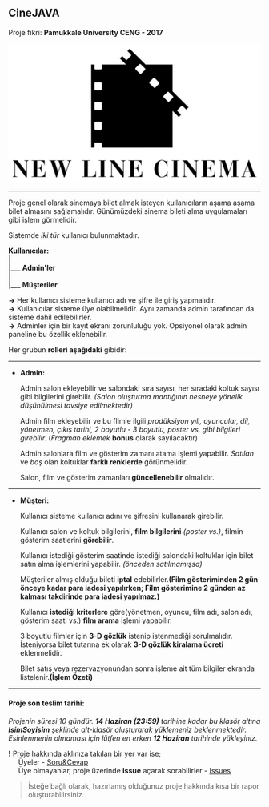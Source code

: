 ## CineJAVA

Proje fikri: **Pamukkale University CENG - 2017**

<p align="center"> 
  <img src="img/logo.jpg">
</p>

---

Proje genel olarak sinemaya bilet almak isteyen kullanıcıların aşama aşama bilet almasını sağlamalıdır. Günümüzdeki sinema bileti alma uygulamaları gibi işlem görmelidir.

Sistemde *iki tür* kullanıcı bulunmaktadır.

**Kullanıcılar:**  
  |  
  |___ **Admin'ler**  
  |  
  |___ **Müşteriler**  

**->** Her kullanıcı sisteme kullanıcı adı ve şifre ile giriş yapmalıdır.  
**->** Kullanıcılar sisteme üye olabilmelidir. Aynı zamanda admin tarafından da sisteme dahil edilebilirler.  
**->** Adminler için bir kayıt ekranı zorunluluğu yok. Opsiyonel olarak admin paneline bu özellik eklenebilir.  

Her grubun **rolleri aşağıdaki** gibidir:

---

* **Admin:**

	Admin salon ekleyebilir ve salondaki sıra sayısı, her sıradaki koltuk sayısı gibi bilgilerini girebilir.
	*(Salon oluşturma mantığının nesneye yönelik düşünülmesi tavsiye edilmektedir)*

	Admin film ekleyebilir ve bu flimle ilgili *prodüksiyon yılı, oyuncular, dil, yönetmen, çıkış tarihi, 2 boyutlu - 3 boyutlu, poster vs. gibi bilgileri girebilir.* (*Fragman eklemek* **bonus** olarak sayılacaktır)

	Admin salonlara film ve gösterim zamanı atama işlemi yapabilir.
	*Satılan* ve *boş* olan koltuklar **farklı renklerde** görünmelidir.

	Salon, film ve gösterim zamanları **güncellenebilir** olmalıdır.

---

* **Müşteri:**

	Kullanıcı sisteme kullanıcı adını ve şifresini kullanarak girebilir.

	Kullanıcı salon ve koltuk bilgilerini, **film bilgilerini** *(poster vs.)*, filmin gösterim saatlerini **görebilir**.

	Kullanıcı istediği gösterim saatinde istediği salondaki koltuklar için bilet satın alma işlemlerini yapabilir. *(önceden satılmamışsa)*

	Müşteriler almış olduğu bileti **iptal** edebilirler.**(Film gösteriminden 2 gün önceye kadar para iadesi yapılırken; Film gösterimine 2 günden az kalması takdirinde para iadesi yapılmaz.)**

	Kullanıcı **istediği kriterlere** göre(yönetmen, oyuncu, film adı, salon adı, gösterim saati vs.) **film arama** işlemi yapabilir.

	3 boyutlu filmler için **3-D gözlük** istenip istenmediği sorulmalıdır. İsteniyorsa bilet tutarına ek olarak **3-D gözlük kiralama ücreti** eklenmelidir.

	Bilet satış veya rezervazyonundan sonra işleme ait tüm bilgiler ekranda listelenir.**(İşlem Özeti)**

---


#### Proje son teslim tarihi:

*Projenin süresi 10 gündür. **14 Haziran (23:59)** tarihine kadar bu klasör altına **IsimSoyisim** şeklinde alt-klasör oluşturarak yüklemeniz beklenmektedir. Esinlenmenin olmaması için lütfen en erken **12 Haziran** tarihinde yükleyiniz.*  

**!** Proje hakkında aklınıza takılan bir yer var ise;  
&nbsp;&nbsp;&nbsp;&nbsp; Üyeler - [Soru&Cevap](https://github.com/orgs/java-util-help/teams/q-a)  
&nbsp;&nbsp;&nbsp;&nbsp; Üye olmayanlar, proje üzerinde **issue** açarak sorabilirler - [Issues](https://github.com/java-util-help/projects/issues)

> İsteğe bağlı olarak, hazırlamış olduğunuz proje hakkında kısa bir rapor oluşturabilirsiniz.
